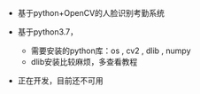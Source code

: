 - 基于python+OpenCV的人脸识别考勤系统
- 基于python3.7，
  - 需要安装的python库：os , cv2 , dlib , numpy
  - dlib安装比较麻烦，多查看教程

- 正在开发，目前还不可用